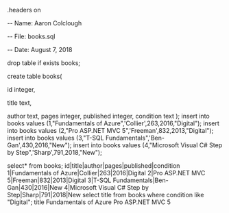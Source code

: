 .headers on

-- Name: Aaron Colclough

-- File: books.sql

-- Date: August 7, 2018

drop table if exists books;

create table books(

  id integer,
  
  title text,
  
  author text,
  pages integer,
  published integer,
  condition text
);
insert into books values (1,"Fundamentals of Azure",'Collier',263,2016,"Digital");
insert into books values (2,"Pro ASP.NET MVC 5",'Freeman',832,2013,"Digital");
insert into books values (3,"T-SQL Fundamentals",'Ben-Gan',430,2016,"New");
insert into books values (4,"Microsoft Visual C# Step by Step",'Sharp',791,2018,"New");

select* from books;
id|title|author|pages|published|condition
1|Fundamentals of Azure|Collier|263|2016|Digital
2|Pro ASP.NET MVC 5|Freeman|832|2013|Digital
3|T-SQL Fundamentals|Ben-Gan|430|2016|New
4|Microsoft Visual C# Step by Step|Sharp|791|2018|New
select title from books where condition like "Digital";
title
Fundamentals of Azure
Pro ASP.NET MVC 5
